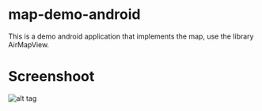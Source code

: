 # map-demo-android
This is a demo android application that implements the map, use the library AirMapView.

# Screenshoot
![alt tag](https://s4.postimg.org/fmeyo4dvx/Nexus_S_Kit_Kat_Screenshot_1.png)

